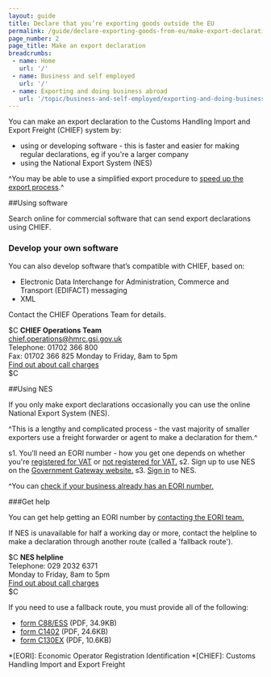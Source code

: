 ```yaml
---
layout: guide
title: Declare that you’re exporting goods outside the EU
permalink: /guide/declare-exporting-goods-from-eu/make-export-declaration.html
page_number: 2
page_title: Make an export declaration
breadcrumbs:
 - name: Home
   url: '/'
 - name: Business and self employed
   url: '/'
 - name: Exporting and doing business abroad
   url: '/topic/business-and-self-employed/exporting-and-doing-business-abroad.html'   
---
```

You can make an export declaration to the Customs Handling Import and Export Freight (CHIEF) system by:

- using or developing software - this is faster and easier for making regular declarations, eg if you're a larger company
- using the  National Export System (NES)

^You may be able to use a simplified export procedure to [speed up the export process](/apply-simplified-declaration-procedure-sdp-imports-exports.html).^

##Using software

Search online for commercial software that can send export declarations using CHIEF.

### Develop your own software

You can also develop software that’s compatible with CHIEF, based on:

- Electronic Data Interchange for Administration, Commerce and Transport (EDIFACT) messaging
- XML

Contact the CHIEF Operations Team for details.

$C 
**CHIEF Operations Team**   
<chief.operations@hmrc.gsi.gov.uk>      
Telephone: 01702 366 800   
Fax: 01702 366 825
Monday to Friday, 8am to 5pm  
[Find out about call charges](/call-charges)  
$C  



##Using NES

If you only make export declarations occasionally you can use the online  National Export System (NES).

^This is a lengthy and complicated process - the vast majority of smaller exporters use a freight forwarder or agent to make a declaration for them.^

s1. You’ll need an EORI number - how you get one depends on whether you're [registered for VAT](https://online.hmrc.gov.uk/shortforms/form/EORIVAT) or [not registered for VAT.](https://online.hmrc.gov.uk/shortforms/form/EORINonVATExport)
s2. Sign up to use NES on the [Government Gateway website.](http://www.gateway.gov.uk/)
s3. [Sign in](https://secure.hmce.gov.uk/ecom/login/index.html) to NES.

^You can [check if your business already has an EORI number.](http://ec.europa.eu/taxation_customs/dds2/eos/eori_validation.jsp?Lang=en)


###Get help  

You can get help getting an EORI number by [contacting the EORI team.](https://online.hmrc.gov.uk/shortforms/form/EORIContact)

If NES is unavailable for half a working day or more, contact the helpline to make a declaration through another route (called a 'fallback route').

$C 
**NES helpline**  
Telephone: 029 2032 6371   
Monday to Friday, 8am to 5pm      
[Find out about call charges](/call-charges)     
$C  

If you need to use a fallback route, you must provide all of the following:

- [form C88/ESS](https://www.gov.uk/government/uploads/system/uploads/attachment_data/file/386159/c88-ess.pdf) (PDF, 34.9KB) 
- [form C1402](https://www.gov.uk/government/uploads/system/uploads/attachment_data/file/374217/c1402f.pdf) (PDF, 24.6KB)
- [form C130EX](https://www.gov.uk/government/uploads/system/uploads/attachment_data/file/374206/c130ex.pdf) (PDF, 10.6KB) 

*[EORI]: Economic Operator Registration Identification 
*[CHIEF]: Customs Handling Import and Export Freight
